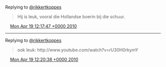 Replying to [@rikkertkoppes](https://twitter.com/rikkertkoppes/status/12450074526)

> Hij is leuk, vooral die Hollandse boerin bij die schuur\.

<img src="../../media/tweet.ico" width="12" /> [Mon Apr 19 12:17:47 +0000 2010](https://twitter.com/DromerDenker/status/12452436399)

----

Replying to [@rikkertkoppes](https://twitter.com/rikkertkoppes/status/12450074526)

>  ook leuk: http://www\.youtube\.com/watch?v\=rU30H0rkymY

<img src="../../media/tweet.ico" width="12" /> [Mon Apr 19 12:20:38 +0000 2010](https://twitter.com/DromerDenker/status/12452552072)